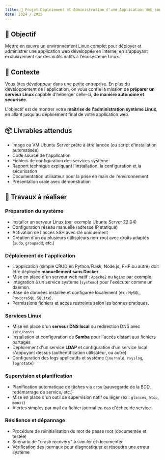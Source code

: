 ```yaml
---
title: 🧪 Projet Déploiement et Administration d'une Application Web sous Linux
date: 2024 / 2025
---
```


## 🎯 Objectif

Mettre en œuvre un environnement Linux complet pour déployer et administrer une application web développée en interne, en s'appuyant exclusivement sur des outils natifs à l'écosystème Linux.

## 📝 Contexte

Vous êtes développeur dans une petite entreprise. En plus du développement de l'application, on vous confie la mission de **préparer un serveur Linux** capable d'héberger celle-ci, **de manière autonome et sécurisée**.

L'objectif est de montrer votre **maîtrise de l'administration système Linux**, en allant jusqu'au déploiement final de votre application web.

## 📦 Livrables attendus

* Image ou VM Ubuntu Server prête à être lancée (ou script d'installation automatisée)
* Code source de l'application
* Fichiers de configuration des services système
* Rapport technique expliquant l'installation, la configuration et la sécurisation
* Documentation utilisateur pour la prise en main de l'environnement
* Présentation orale avec démonstration

## 🔧 Travaux à réaliser

### Préparation du système

* Installer un serveur Linux (par exemple Ubuntu Server 22.04)
* Configuration réseau manuelle (adresse IP statique)
* Activation de l'accès SSH avec clé uniquement
* Création d'un ou plusieurs utilisateurs non-root avec droits adaptés (`sudo`, `groupadd`, etc.)

### Déploiement de l'application

* L'application (simple CRUD en Python/Flask, Node.js, PHP ou autre) doit être déployée **manuellement sans Docker**.
* Mise en place d'un serveur web natif : `Apache2` ou `Nginx` par exemple.
* Intégration à un service système (`systemd`) pour l'exécuter comme un daemon.
* Base de données installée et configurée localement (ex : `MySQL`, `PostgreSQL`, `SQLite`).
* Permissions fichiers et accès restreints selon les bonnes pratiques.

### Services Linux

* Mise en place d'un **serveur DNS local** ou redirection DNS avec `/etc/hosts`
* Installation et configuration de **Samba** pour l'accès distant aux fichiers partagés
* Déploiement d'un service **LDAP** et configuration d'un service local s'appuyant dessus (authentification utilisateur, ou autre)
* Configuration des logs applicatifs et système (`journald`, `rsyslog`, `logrotate`)

### Supervision et planification

* Planification automatique de tâches via `cron` (sauvegarde de la BDD, redémarrage de service, etc.)
* Mise en place d'un outil de supervision natif ou léger (ex : `glances`, `htop`, `monit`)
* Alertes simples par mail ou fichier journal en cas d'échec de service

### Résilience et dépannage

* Procédure de réinitialisation du mot de passe root (documentée et testée)
* Scénario de "crash recovery" à simuler et documenter
* Vérification des journaux pour diagnostiquer et résoudre une erreur système

